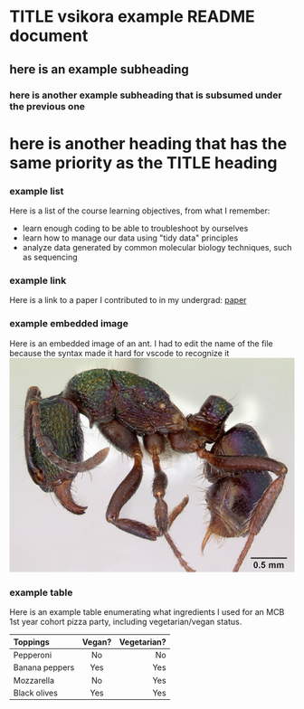 # TITLE vsikora example README document

## here is an example subheading

### here is another example subheading that is subsumed under the previous one

# here is another heading that has the same priority as the TITLE heading

### example list
Here is a list of the course learning objectives, from what I remember:
- learn enough coding to be able to troubleshoot by ourselves 
- learn how to manage our data using "tidy data" principles
- analyze data generated by common molecular biology techniques, such as sequencing

### example link
Here is a link to a paper I contributed to in my undergrad: [paper](https://pubmed.ncbi.nlm.nih.gov/37276417/)

### example embedded image
Here is an embedded image of an ant. I had to edit the name of the file because the syntax made it hard for vscode to recognize it ![ant copied from repo](homeworks/homework01/messy-project-directory/casent0172345.jpg)

### example table
Here is an example table enumerating what ingredients I used for an MCB 1st year cohort pizza party, including vegetarian/vegan status. 

| Toppings      |    Vegan?   | Vegetarian? |
|:--------------|:-----------:|------------:|
|Pepperoni      |      No     |     No      |
|Banana peppers |     Yes     |     Yes     |
|Mozzarella     |      No     |     Yes     |
|Black olives   |     Yes     |     Yes     |

